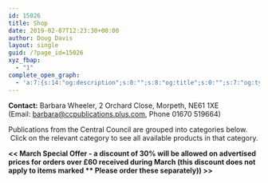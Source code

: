 ```yaml
---
id: 15026
title: Shop
date: 2019-02-07T12:23:30+00:00
author: Doug Davis
layout: single
guid: /?page_id=15026
xyz_fbap:
  - "1"
complete_open_graph:
  - 'a:7:{s:14:"og:description";s:0:"";s:8:"og:title";s:0:"";s:7:"og:type";s:0:"";s:12:"twitter:card";s:7:"summary";s:15:"twitter:creator";s:0:"";s:19:"twitter:description";s:0:"";s:8:"og:image";s:0:"";}'
---
```

**Contact:** Barbara Wheeler, 2 Orchard Close, Morpeth, NE61 1XE (Email: <barbara@ccpublications.plus.com>, Phone 01670 519664)

Publications from the Central Council are grouped into categories below.  Click on the relevant category to see all available products in that category.

**<< March Special Offer - a discount of 30% will be allowed on advertised prices for orders over £60 received during March (this discount does not apply to items marked ** Please order these separately)) >>**
